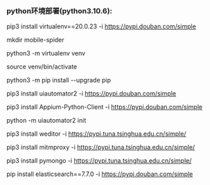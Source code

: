 ### python环境部署(python3.10.6):
pip3 install virtualenv==20.0.23 -i https://pypi.douban.com/simple

mkdir mobile-spider

python3 -m virtualenv venv

source venv/bin/activate

python3 -m pip install --upgrade pip

pip3 install uiautomator2 -i https://pypi.douban.com/simple

pip3 install Appium-Python-Client -i https://pypi.douban.com/simple

python -m uiautomator2 init 

pip3 install weditor -i https://pypi.tuna.tsinghua.edu.cn/simple/

pip3 install mitmproxy -i https://pypi.tuna.tsinghua.edu.cn/simple/

pip3 install pymongo -i https://pypi.tuna.tsinghua.edu.cn/simple/

pip install elasticsearch==7.7.0 -i https://pypi.douban.com/simple

























